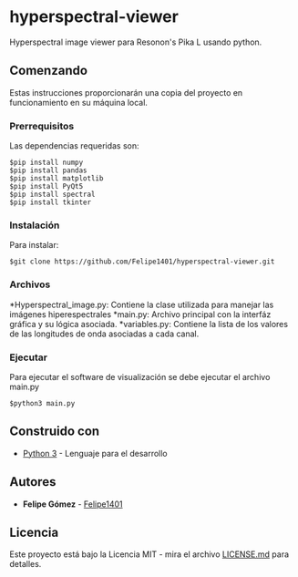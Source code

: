 # hyperspectral-viewer
Hyperspectral image viewer para Resonon's Pika L usando python.

## Comenzando

Estas instrucciones proporcionarán una copia del proyecto en funcionamiento en su máquina local.

### Prerrequisitos

Las dependencias requeridas son:

```
$pip install numpy
$pip install pandas
$pip install matplotlib
$pip install PyQt5
$pip install spectral
$pip install tkinter
```

### Instalación

Para instalar:

```
$git clone https://github.com/Felipe1401/hyperspectral-viewer.git
```

### Archivos

*Hyperspectral_image.py: Contiene la clase utilizada para manejar las imágenes hiperespectrales
*main.py: Archivo principal con la interfáz gráfica y su lógica asociada.
*variables.py: Contiene la lista de los valores de las longitudes de onda asociadas a cada canal.

### Ejecutar

Para ejecutar el software de visualización se debe ejecutar el archivo main.py

```
$python3 main.py
```

## Construido con

* [Python 3](https://www.python.org) - Lenguaje para el desarrollo

## Autores

* **Felipe Gómez** - [Felipe1401](https://github.com/Felipe1401/)

## Licencia

Este proyecto está bajo la Licencia MIT - mira el archivo [LICENSE.md](LICENSE.md) para detalles.
